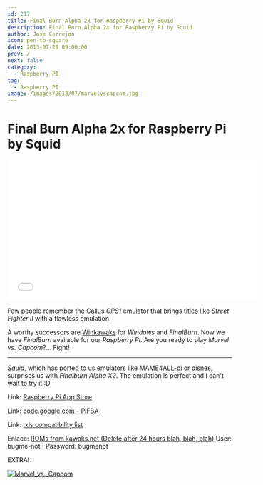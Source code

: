 ```yaml
---
id: 217
title: Final Burn Alpha 2x for Raspberry Pi by Squid
description: Final Burn Alpha 2x for Raspberry Pi by Squid
author: Jose Cerrejon
icon: pen-to-square
date: 2013-07-29 09:00:00
prev: /
next: false
category:
  - Raspberry PI
tag:
  - Raspberry PI
image: /images/2013/07/marvelvscapcom.jpg
---
```


# Final Burn Alpha 2x for Raspberry Pi by Squid

<iframe width="560" height="315" src="//www.youtube.com/embed/BB7RufWCxoY" frameborder="0" allowfullscreen></iframe>

Few people remember the [Callus](http://www.retrogames.com/callus.html) *CPS1* emulator that brings titles like *Street Fighter II* with a flawless emulation.

A worthy successors are [Winkawaks](http://cps2shock.emu-france.info/) for *Windows* and *FinalBurn*. Now we have *FinalBurn* available for our *Raspberry Pi*. Are you ready to play *Marvel vs. Capcom*?... Fight!

- - -
*Squid*, which has ported to us emulators like [MAME4ALL-pi](https://code.google.com/p/mame4all-pi/) or [pisnes](https://code.google.com/p/pisnes/), surprises us with *Finalburn Alpha X2*. The emulation is perfect and I can't wait to try it :D

Link: [Raspberry Pi App Store](http://store.raspberrypi.com/projects/pifba)

Link: [code.google.com - PiFBA](https://code.google.com/p/pifba/)

Link: [.xls compatibility list](http://www.denki-den.com/tmp/retroarch-wii/fba_compat_list.xls)

Enlace: [ROMs from kawaks.net (Delete after 24 hours blah, blah, blah)](http://www.kawaks.net/index.html) User: bugme-not | Password: bugmenot

EXTRA!:

<a href="http://coolrom.com/roms/cps2/352/Marvel_vs._Capcom_-_Clash_of_Super_Heroes.php">![Marvel_vs._Capcom](/images/2013/07/marvelvscapcom.jpg "Download & Play Marvel vs. Capcom - Clash of Super Heroes!")</a>